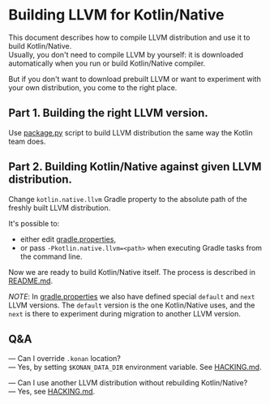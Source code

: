 # Building LLVM for Kotlin/Native

This document describes how to compile LLVM distribution and use it to build Kotlin/Native.  
Usually, you don't need to compile LLVM by yourself: it is downloaded
automatically when you run or build Kotlin/Native compiler.

But if you don't want to download prebuilt LLVM or want to experiment with your own distribution, 
you come to the right place.

## Part 1. Building the right LLVM version.

Use [package.py](tools/llvm_builder/README.md) script to build LLVM distribution the same way the Kotlin team does.

## Part 2. Building Kotlin/Native against given LLVM distribution.

Change `kotlin.native.llvm` Gradle property to the absolute path of the freshly built LLVM distribution.

It's possible to:
* either edit [gradle.properties](gradle.properties),
* or pass `-Pkotlin.native.llvm=<path>` when executing Gradle tasks from the command line.

Now we are ready to build Kotlin/Native itself. The process is described in [README.md](README.md).

*NOTE*: In [gradle.properties](gradle.properties) we also have defined special `default` and `next`
LLVM versions. The `default` version is the one Kotlin/Native uses, and the `next` is there to experiment
during migration to another LLVM version.

## Q&A

— Can I override `.konan` location?  
— Yes, by setting `$KONAN_DATA_DIR` environment variable. See [HACKING.md](HACKING.md#compiler-environment-variables).

— Can I use another LLVM distribution without rebuilding Kotlin/Native?  
— Yes, see [HACKING.md](HACKING.md#using-different-llvm-distributions-as-part-of-kotlinnative-compilation-pipeline).